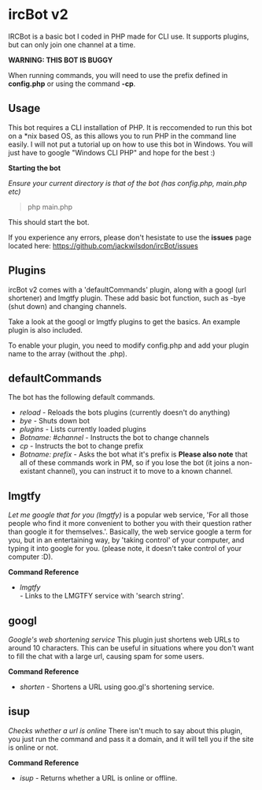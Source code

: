 ircBot v2
=========
IRCBot is a basic bot I coded in PHP made for CLI use. It supports plugins, but can only join one channel at a time.

**WARNING: THIS BOT IS BUGGY**

When running commands, you will need to use the prefix defined in **config.php** or using the command **-cp**.

Usage
-----
This bot requires a CLI installation of PHP. It is reccomended to run this bot on a *nix based OS, as this allows you to run PHP in the command line easily. I will not put a tutorial up on how to use this bot in Windows. You will just have to google "Windows CLI PHP" and hope for the best :)

**Starting the bot**

*Ensure your current directory is that of the bot (has config.php, main.php etc)*

> php main.php

This should start the bot.

If you experience any errors, please don't hesistate to use the **issues** page located here: https://github.com/jackwilsdon/ircBot/issues

Plugins
-------
ircBot v2 comes with a 'defaultCommands' plugin, along with a googl (url shortener) and lmgtfy plugin. These add basic bot function, such as -bye (shut down) and changing channels.

Take a look at the googl or lmgtfy plugins to get the basics. An example plugin is also included.

To enable your plugin, you need to modify config.php and add your plugin name to the array (without the .php).

defaultCommands
---------------
The bot has the following default commands.
* *reload* - Reloads the bots plugins (currently doesn't do anything)
* *bye* - Shuts down bot
* *plugins* - Lists currently loaded plugins
* *Botname: #channel* - Instructs the bot to change channels
* *cp <prefix>* - Instructs the bot to change prefix
* *Botname: prefix* - Asks the bot what it's prefix is
**Please also note** that all of these commands work in PM, so if you lose the bot (it joins a non-existant channel), you can instruct it to move to a known channel.


lmgtfy
------
*Let me google that for you (lmgtfy)* is a popular web service, 'For all those people who find it more convenient to bother you with their question rather than google it for themselves.'. Basically, the web service google a term for you, but in an entertaining way, by 'taking control' of your computer, and typing it into google for you. (please note, it doesn't take control of your computer :D).

**Command Reference**
* *lmgtfy <search string>* - Links to the LMGTFY service with 'search string'.


googl
-----
*Google's web shortening service*
This plugin just shortens web URLs to around 10 characters. This can be useful in situations where you don't want to fill the chat with a large url, causing spam for some users.

**Command Reference**
* *shorten <url>* - Shortens a URL using goo.gl's shortening service.

isup
----
*Checks whether a url is online*
There isn't much to say about this plugin, you just run the command and pass it a domain, and it will tell you if the site is online or not.

**Command Reference**
* *isup <url>* - Returns whether a URL is online or offline.
